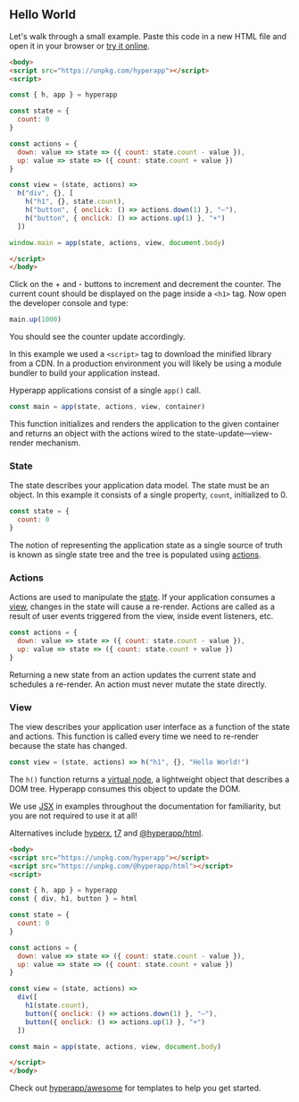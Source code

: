 ## Hello World

Let's walk through a small example. Paste this code in a new HTML file and open it in your browser or [try it online](https://codepen.io/hyperapp/pen/zNxZLP?editors=0010).

```html
<body>
<script src="https://unpkg.com/hyperapp"></script>
<script>

const { h, app } = hyperapp

const state = {
  count: 0
}

const actions = {
  down: value => state => ({ count: state.count - value }),
  up: value => state => ({ count: state.count + value })
}

const view = (state, actions) =>
  h("div", {}, [
    h("h1", {}, state.count),
    h("button", { onclick: () => actions.down(1) }, "–"),
    h("button", { onclick: () => actions.up(1) }, "+")
  ])

window.main = app(state, actions, view, document.body)

</script>
</body>
```

Click on the + and - buttons to increment and decrement the counter. The current count should be displayed on the page inside a `<h1>` tag. Now open the developer console and type:

```js
main.up(1000)
```

You should see the counter update accordingly.

In this example we used a `<script>` tag to download the minified library from a CDN. In a production environment you will likely be using a module bundler to build your application instead.

Hyperapp applications consist of a single `app()` call.

```js
const main = app(state, actions, view, container)
```

This function initializes and renders the application to the given container and returns an object with the actions wired to the state-update—view-render mechanism.

### State

The state describes your application data model. The state must be an object. In this example it consists of a single property, `count`, initialized to 0.

```js
const state = {
  count: 0
}
```

The notion of representing the application state as a single source of truth is known as single state tree and the tree is populated using [actions](#actions).

### Actions

Actions are used to manipulate the [state](#state). If your application consumes a [view](#view), changes in the state will cause a re-render. Actions are called as a result of user events triggered from the view, inside event listeners, etc.

```js
const actions = {
  down: value => state => ({ count: state.count - value }),
  up: value => state => ({ count: state.count + value })
}
```

Returning a new state from an action updates the current state and schedules a re-render. An action must never mutate the state directly.

### View

The view describes your application user interface as a function of the state and actions. This function is called every time we need to re-render because the state has changed.

```js
const view = (state, actions) => h("h1", {}, "Hello World!")
```

The `h()` function returns a [virtual node](vnodes.md), a lightweight object that describes a DOM tree. Hyperapp consumes this object to update the DOM.

We use [JSX](https://facebook.github.io/jsx/) in examples throughout the documentation for familiarity, but you are not required to use it at all!

Alternatives include [hyperx](https://github.com/choojs/hyperx), [t7](https://github.com/trueadm/t7) and [@hyperapp/html](https://github.com/hyperapp/html).

```html
<body>
<script src="https://unpkg.com/hyperapp"></script>
<script src="https://unpkg.com/@hyperapp/html"></script>
<script>

const { h, app } = hyperapp
const { div, h1, button } = html

const state = {
  count: 0
}

const actions = {
  down: value => state => ({ count: state.count - value }),
  up: value => state => ({ count: state.count + value })
}

const view = (state, actions) =>
  div([
    h1(state.count),
    button({ onclick: () => actions.down(1) }, "–"),
    button({ onclick: () => actions.up(1) }, "+")
  ])

const main = app(state, actions, view, document.body)

</script>
</body>
```

Check out [hyperapp/awesome](https://github.com/hyperapp/awesome#apps-and-boilerplates) for templates to help you get started.

